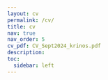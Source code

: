 ```yaml
---
layout: cv
permalink: /cv/
title: cv
nav: true
nav_order: 5
cv_pdf: CV_Sept2024_krinos.pdf
description:
toc:
  sidebar: left
---
```

